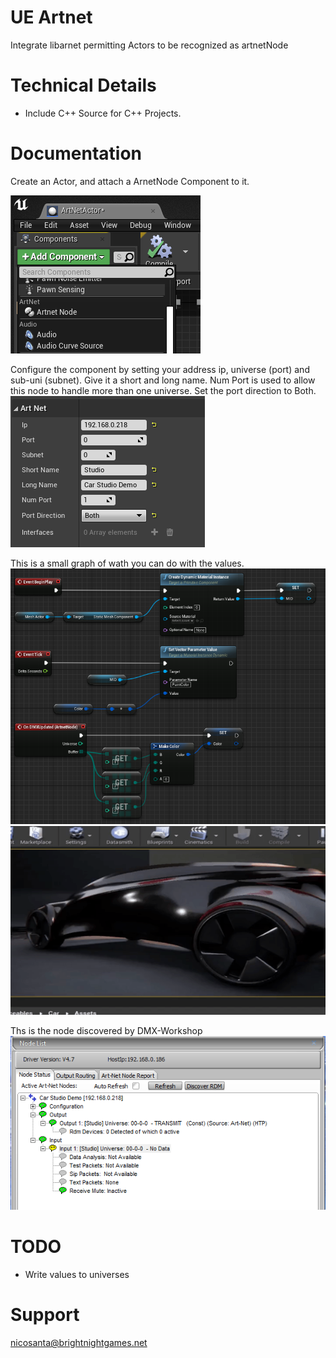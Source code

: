 # UE Artnet
Integrate libarnet permitting Actors to be recognized as artnetNode

# Technical Details

* Include C++ Source for C++ Projects.

# Documentation
Create an Actor, and attach a ArnetNode Component to it.

![Alt Attach](img/attachcomponent.png)

Configure the component by setting your address ip, universe (port) and sub-uni (subnet). Give it a short and long name.
Num Port is used to allow this node to handle more than one universe.
Set the port direction to Both.
![Alt Configure](img/configurecomponent.png)

This is a small graph of wath you can do with the values.
![Alt Sample](img/graphsample.png)
![Alt Demo](img/demo.gif)

Ths is the node discovered by DMX-Workshop
![Alt DMX-Workshop](img/rdm.png)

# TODO

* Write values to universes

# Support
nicosanta@brightnightgames.net
